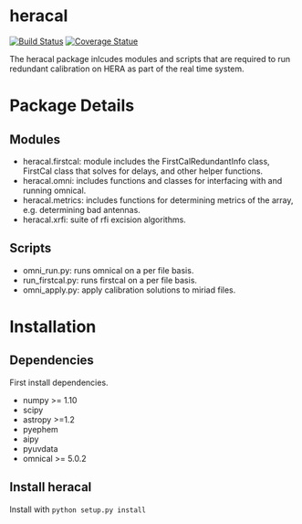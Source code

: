 # heracal

[![Build Status](https://travis-ci.org/HERA-Team/heracal.svg?branch=master)](https://travis-ci.org/HERA-Team/heracal)
[![Coverage Statue](https://coveralls.io/repos/github/HERA-Team/heracal/badge.svg?branch=master)](https://coveralls.io/github/HERA-Team/heracal?branch=master)

The heracal package inlcudes modules and scripts that are required to run redundant calibration on HERA as part of the real time system.

# Package Details

## Modules

* heracal.firstcal: module includes the FirstCalRedundantInfo class, FirstCal class that solves for delays, and other helper functions.
* heracal.omni: includes functions and classes for interfacing with and running omnical.
* heracal.metrics: includes functions for determining metrics of the array, e.g. determining bad antennas.
* heracal.xrfi: suite of rfi excision algorithms.

## Scripts

* omni\_run.py: runs omnical on a per file basis.
* run\_firstcal.py: runs firstcal on a per file basis.
* omni\_apply.py: apply calibration solutions to miriad files.


# Installation
## Dependencies
First install dependencies. 

* numpy >= 1.10
* scipy
* astropy >=1.2
* pyephem
* aipy
* pyuvdata
* omnical >= 5.0.2

## Install heracal
Install with ```python setup.py install```
